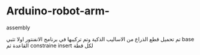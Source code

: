 # Arduino-robot-arm-
assembly



تم تحميل قطع الذراع من الاساليب الذكية وتم تركيبها في برنامج الانفنتور 
اولا تثبي  base القاعدة 
ثم constraine insert لكل قطة 
